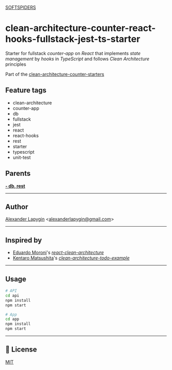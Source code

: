 [SOFTSPIDERS](https://github.com/softspiders/softspiders)

# clean-architecture-counter-react-hooks-fullstack-jest-ts-starter

Starter for fullstack *counter-app* on *React* that implements *state management* by *hooks* in *TypeScript* and follows
*Clean Architecture* principles

Part of the [clean-architecture-counter-starters](https://github.com/softspiders/clean-architecture-counter-starters/blob/master/README.md)

## Feature tags
- clean-architecture
- counter-app
- db
- fullstack
- jest
- react
- react-hooks
- rest
- starter
- typescript
- unit-test

## Parents

[**- db, rest**](https://github.com/softspiders/clean-architecture-counter-starters/tree/clean-architecture-counter-react-hooks-ts-starter)

---
## Author

[Alexander Lapygin](https://github.com/AlexanderLapygin) <<alexanderlapygin@gmail.com>>

---
## Inspired by

- [Eduardo Moroni](https://github.com/eduardomoroni)'s [*react-clean-architecture*](https://github.com/eduardomoroni/react-clean-architecture)
- [Kentaro Matsushita](https://github.com/kentaro-m)'s [*clean-architecture-todo-example*](https://github.com/kentaro-m/clean-architecture-todo-example)

---

## Usage

```sh
# API
cd api
npm install
npm start

# App
cd app
npm install
npm start
```

---
## :memo: License
[MIT](./LICENSE)
